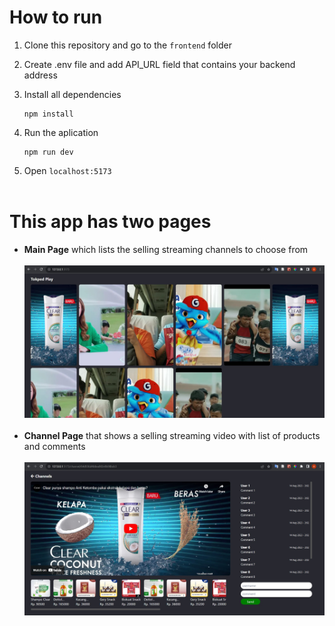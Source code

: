 # How to run

1. Clone this repository and go to the `frontend` folder

2. Create .env file and add API_URL field that contains your backend address

3. Install all dependencies

   ```
   npm install
   ```

4. Run the aplication

   ```
   npm run dev
   ```

5. Open `localhost:5173` <br/><br/>

# This app has two pages

- **Main Page** which lists the selling streaming channels to choose from <br/><br/>
  ![image](./main-page-screenshot.jpg) <br/><br/>
- **Channel Page** that shows a selling streaming video with list of products and comments <br/><br/>
  ![image](./channel-page-screenshot.jpg) <br/><br/>
